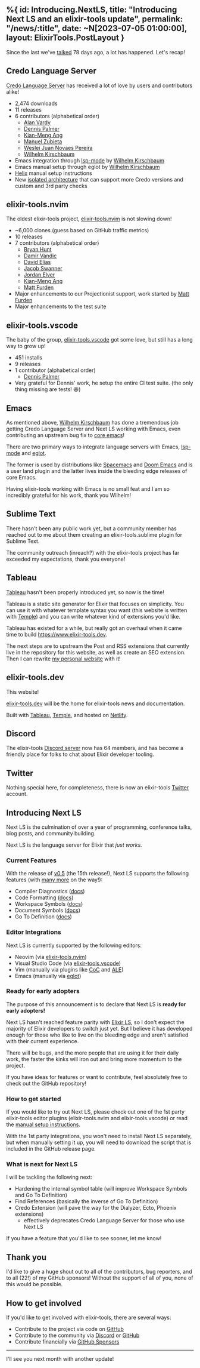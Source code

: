 %{
  id: Introducing.NextLS,
  title: "Introducing Next LS and an elixir-tools update",
  permalink: "/news/:title",
  date: ~N[2023-07-05 01:00:00],
  layout: ElixirTools.PostLayout
}
---

Since the last we've [talked](https://www.mitchellhanberg.com/credo-language-server-and-the-birth-of-elixir-tools/) 78 days ago, a lot has happened. Let's recap!

## Credo Language Server

[Credo Language Server](https://github.com/elixir-tools/credo-language-server) has received a lot of love by users and contributors alike!

- 2,474 downloads
- 11 releases
- 6 contributors (alphabetical order)
  - [Alan Vardy](https://github.com/alanvardy)
  - [Dennis Palmer](https://github.com/CoderDennis)
  - [Kian-Meng Ang](https://github.com/kianmeng)
  - [Manuel Zubieta](https://github.com/iautom8things)
  - [Weslei Juan Novaes Pereira](https://github.com/wesleimp)
  - [Wilhelm Kirschbaum](https://github.com/wkirschbaum)
- Emacs integration through [lsp-mode](https://github.com/emacs-lsp/lsp-mode/pull/4068) by [Wilhelm Kirschbaum](https://github.com/wkirschbaum)
- Emacs manual setup through eglot by [Wilhelm Kirschbaum](https://github.com/wkirschbaum)
- [Helix](https://helix-editor.com/) manual setup instructions
- New [isolated architecture](https://github.com/elixir-tools/credo-language-server/pull/32) that can support more Credo versions and custom and 3rd party checks

## elixir-tools.nvim

The oldest elixir-tools project, [elixir-tools.nvim](https://github.com/elixir-tools/elixir-tools.nvim) is not slowing down!

- ~6,000 clones (guess based on GitHub traffic metrics)
- 10 releases
- 7 contributors (alphabetical order)
  - [Bryan Hunt](https://github.com/binarytemple)
  - [Damir Vandic](https://github.com/dvic)
  - [David Elias](https://github.com/davidelias)
  - [Jacob Swanner](https://github.com/jswanner)
  - [Jordan Elver](https://github.com/jordelver)
  - [Kian-Meng Ang](https://github.com/kianmeng)
  - [Matt Furden](https://github.com/zolrath)
- Major enhancements to our Projectionist support, work started by [Matt Furden](https://github.com/zolrath)
- Major enhancements to the test suite

## elixir-tools.vscode

The baby of the group, [elixir-tools.vscode](https://github.com/elixir-tools/elixir-tools.vscode) got some love, but still has a long way to grow up!

- 451 installs
- 9 releases
- 1 contributor (alphabetical order)
  - [Dennis Palmer](https://github.com/CoderDennis)
- Very grateful for Dennis' work, he setup the entire CI test suite. (the only thing missing are tests! 😆)

## Emacs

As mentioned above, [Wilhelm Kirschbaum](https://github.com/wkirschbaum) has done a tremendous job getting Credo Language Server and Next LS working with Emacs, even contributing an upstream bug fix to [core emacs](https://lists.gnu.org/archive/html/bug-gnu-emacs/2023-06/msg01341.html)!

There are two primary ways to integrate language servers with Emacs, [lsp-mode](https://emacs-lsp.github.io/lsp-mode/) and [eglot](https://joaotavora.github.io/eglot/).

The former is used by distributions like [Spacemacs](https://www.spacemacs.org/) and [Doom Emacs](https://github.com/doomemacs/) and is a user land plugin and the latter lives inside the bleeding edge releases of core Emacs.

Having elixir-tools working with Emacs is no small feat and I am so incredibly grateful for his work, thank you Wilhelm!

## Sublime Text

There hasn't been any public work yet, but a community member has reached out to me about them creating an elixir-tools.sublime plugin for Sublime Text.

The community outreach (inreach?) with the elixir-tools project has far exceeded my expectations, thank you everyone!

## Tableau

[Tableau](https://github.com/elixir-tools/tableau) hasn't been properly introduced yet, so now is the time!

Tableau is a static site generator for Elixir that focuses on simplicity. You can use it with whatever template syntax you want (this website is written with [Temple](https://github.com/mhanberg/temple)) and you can write whatever kind of extensions you'd like.

Tableau has existed for a while, but really got an overhaul when it came time to build https://www.elixir-tools.dev.

The next steps are to upstream the Post and RSS extensions that currently live in the repository for this website, as well as create an SEO extension. Then I can rewrite [my personal website](https://www.mitchellhanberg.com) with it!

## elixir-tools.dev

This website!

[elixir-tools.dev](https://www.elixir-tools.dev) will be the home for elixir-tools news and documentation.

Built with [Tableau](https://github.com/elixir-tools/tableau), [Temple](https://github.com/mhanberg/temple), and hosted on [Netlify](https://www.netlify.com/).

## Discord

The elixir-tools [Discord server](https://discord.gg/6XdGnxVA2A) now has 64 members, and has become a friendly place for folks to chat about Elixir developer tooling.

## Twitter

Nothing special here, for completeness, there is now an elixir-tools [Twitter](https://twitter.com/elixir_tools) account.

## Introducing Next LS

Next LS is the culmination of over a year of programming, conference talks, blog posts, and community building.

Next LS is the language server for Elixir that _just works._

### Current Features

With the release of [v0.5](https://github.com/elixir-tools/next-ls/releases/tag/v0.5.0) (the 15th release!), Next LS supports the following features (with [many more](https://github.com/elixir-tools/next-ls/issues?q=is%3Aopen+is%3Aissue+label%3Aenhancement) on the way!):

- Compiler Diagnostics ([docs](/next-ls#compiler-diagnostics))
- Code Formatting ([docs](/next-ls#code-formatting))
- Workspace Symbols ([docs](/next-ls#workspace-symbols))
- Document Symbols ([docs](/next-ls#document-symbols))
- Go To Definition ([docs](/next-ls#definition))

### Editor Integrations

Next LS is currently supported by the following editors:

- Neovim (via [elixir-tools.nvim](https://github.com/elixir-tools/elixir-tools.nvim))
- Visual Studio Code (via [elixir-tools.vscode](https://github.com/elixir-tools/elixir-tools.vscode))
- Vim (manually via plugins like [CoC](https://github.com/neoclide/coc.nvim) and [ALE](https://github.com/dense-analysis/ale))
- Emacs (manually via [eglot](https://github.com/elixir-tools/next-ls#editor-support))

### Ready for early adopters

The purpose of this announcement is to declare that Next LS is **ready for early adopters!**

Next LS hasn't reached feature parity with [Elixir LS](https://github.com/elixir-lsp/elixir-ls), so I don't expect the majority of Elixir developers to switch just yet. But I believe it has developed enough for those who like to live on the bleeding edge and aren't satisfied with their current experience.

There will be bugs, and the more people that are using it for their daily work, the faster the kinks will iron out and bring more momentum to the project.

If you have ideas for features or want to contribute, feel absolutely free to check out the GitHub repository!

### How to get started

If you would like to try out Next LS, please check out one of the 1st party elixir-tools editor plugins (elixir-tools.nvim and elixir-tools.vscode) or read the [manual setup instructions](https://github.com/elixir-tools/next-ls#editor-support).

With the 1st party integrations, you won't need to install Next LS separately, but when manually setting it up, you will need to download the script that is included in the GitHub release page.

### What is next for Next LS

I will be tackling the following next:

- Hardening the internal symbol table (will improve Workspace Symbols and Go To Definition)
- Find References (basically the inverse of Go To Definition)
- Credo Extension (will pave the way for the Dialyzer, Ecto, Phoenix extensions)
    - effectively deprecates Credo Language Server for those who use Next LS

If you have a feature that you'd like to see sooner, let me know!

## Thank you

I'd like to give a huge shout out to all of the contributors, bug reporters, and to all (22!) of my GitHub sponsors! Without the support of all of you, none of this would be possible.

## How to get involved

If you'd like to get involved with elixir-tools, there are several ways:

- Contribute to the project via code on [GitHub](https://github.com/elixir-tools)
- Contribute to the community via [Discord](https://discord.gg/6XdGnxVA2A) or [GitHub](https://github.com/orgs/elixir-tools/discussions)
- Contribute financially via [GitHub Sponsors](https://github.com/sponsors/mhanberg)

---

I'll see you next month with another update!
